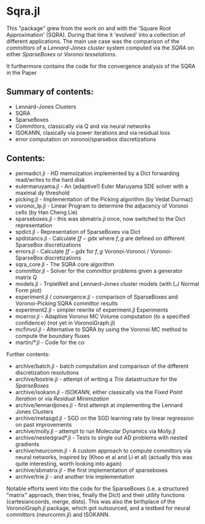 # Sqra.jl

This "package" grew from the work on and with the 'Square Root Approximation' (SQRA).
During that time it 'evolved' into a collection of different applications.
The main use case was the comparison of the *committors* of a *Lennard-Jones cluster* system computed via the *SQRA* on either *SparseBoxes* or
*Voronoi tesselations*.

It furthermore contains the code for the convergence analysis of the SQRA in the Paper

## Summary of contents:
- Lennard-Jones Clusters
- SQRA
- SparseBoxes
- Committors, classically via Q and via neural networks
- ISOKANN, clasically via power iterations and via residual loss
- error computation on voronoi/sparsebox discretizations

## Contents:

- permadict.jl - HD memoization implemented by a Dict forwarding read/writes to the hard disk
- eulermaruyama.jl - An (adaptive!) Euler Maruyama SDE solver with a maximal dy threshold 
- picking.jl - Implementation of the Picking algorithm (by Vedat Durmaz)
- voronoi_lp.jl - Linear Program to determine the adjacency of Voronoi cells (by Han Cheng Lie)
- sparseboxes.jl - this was sbmatrix.jl once, now switched to the Dict representation
- spdict.jl - Representation of SparseBoxes via Dict
- spdistancs.jl - Calculate $\int f-g dx$ where $f,g$ are defined on different SparseBox discretizations
- errors.jl - Calculate $\int f-g dx$ for $f,g$ Voronoi-Voronoi / Voronoi-SparseBox discretizations
- sqra_core.jl - The SQRA core algorithm
- committor.jl - Solver for the committor problems given a generator matrix Q
- models.jl - TripleWell and Lennard-Jones cluster models (with LJ Normal Form plot)
- experiment.jl / convergence.jl - comparison of SparseBoxes and Voronoi-Picking SQRA committor results 
- experiment2.jl - simpler rewrite of experiment.jl Experiments
- mcerror.jl - Adaptive Voronoi MC Volume computation (to a specified confidence) (not yet in VoronoiGraph.jl)
- mcfinvol.jl - Alternative to SQRA by using the Voronoi MC method to compute the boundary fluxes
- martin/*.jl - Code for the co

Further contents:
- archive/batch.jl - batch computation and comparison of the different discretization resolutions
- archive/boxtrie.jl - attempt of writing a *Trie* datastructure for the *SparseBoxes*
- archive/isokann.jl - *ISOKANN*, either classically via the *Fixed Point Iteration* or via *Residual Minimization*
- archive/lennardjones.jl - first attempt at implementing the Lennard Jones Clusters
- archive/metasgd.jl - SGD on the SGD learning rate by linear regression on past improvements
- archive/molly.jl - attempt to run Molecular Dynamics via Molly.jl
- archive/nestedgrad*.jl - Tests to single out AD problems with nested gradients
- archive/neurcomm.jl - A custom approach to compute committors via neural networks, inspired by (Khoo et al and Li et al) (actually this was quite interesting, worth looking into again)
- archive/sbmatrix.jl - the first implementation of sparseboxes
- archive/trie.jl - and another trie implementation

Notable efforts went into the code for the SparseBoxes (i.e. a structured "matrix" approach, then tries, finally the Dict) and their utility functions (cartesiancoords, merge, dists).
This was also the birthplace of the VoronoiGraph.jl package, which got outsourced, and a testbed for neural committors (neurcomm.jl) and ISOKANN.
